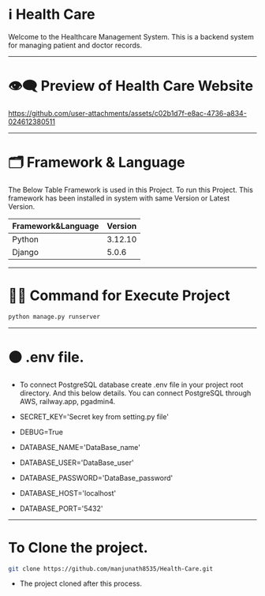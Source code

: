 # ℹ️ Health Care

Welcome to the Healthcare Management System. This is a backend system for managing patient and doctor records.

---

# 👁️‍🗨️ Preview of Health Care Website

https://github.com/user-attachments/assets/c02b1d7f-e8ac-4736-a834-024612380511

---

# 🗂️ Framework & Language

The Below Table Framework is used in this Project. To run this Project. This framework has been installed in system with same Version or Latest Version.

| Framework&Language  | Version |
| ------------- | ------------- |
| Python |  3.12.10  |
| Django  | 5.0.6  |

---

# 👨‍💻 Command for Execute Project

```bash
python manage.py runserver
```

---

# 🟠 .env file. 
* To connect PostgreSQL database create .env file in your project root directory. And this below details. You can connect PostgreSQL through AWS, railway.app, pgadmin4.
  
* SECRET_KEY='Secret key from setting.py file'
* DEBUG=True
* DATABASE_NAME='DataBase_name'
* DATABASE_USER='DataBase_user'
* DATABASE_PASSWORD='DataBase_password'
* DATABASE_HOST='localhost'
* DATABASE_PORT='5432'
---

# To Clone the project.
```bash
git clone https://github.com/manjunath8535/Health-Care.git
```

* The project cloned after this process.

